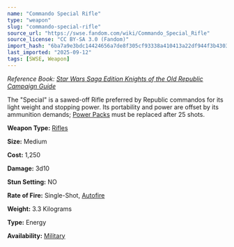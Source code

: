 ```yaml
---
name: "Commando Special Rifle"
type: "weapon"
slug: "commando-special-rifle"
source_url: "https://swse.fandom.com/wiki/Commando_Special_Rifle"
source_license: "CC BY-SA 3.0 (Fandom)"
import_hash: "6ba7a9e3bdc14424656a7de8f305cf93338a410413a22df944f3b4303186a0a1"
last_imported: "2025-09-12"
tags: [SWSE, Weapon]
---
```

*Reference Book: [Star Wars Saga Edition Knights of the Old Republic Campaign Guide](https://swse.fandom.com/wiki/Star_Wars_Saga_Edition_Knights_of_the_Old_Republic_Campaign_Guide)*

The "Special" is a sawed-off Rifle preferred by Republic commandos for its light weight and stopping power. Its portability and power are offset by its ammunition demands; [Power Packs](https://swse.fandom.com/wiki/Power_Packs) must be replaced after 25 shots.

**Weapon Type:** [Rifles](https://swse.fandom.com/wiki/Rifles)

**Size:** Medium

**Cost:** 1,250

**Damage:** 3d10

**Stun Setting:** NO

**Rate of Fire:** Single-Shot, [Autofire](https://swse.fandom.com/wiki/Autofire)

**Weight:** 3.3 Kilograms

**Type:** Energy

**Availability:** [Military](https://swse.fandom.com/wiki/Military)